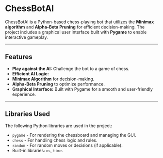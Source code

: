 # ChessBotAI

ChessBotAI is a Python-based chess-playing bot that utilizes the **Minimax algorithm** and **Alpha-Beta Pruning** for efficient decision-making. The project includes a graphical user interface built with **Pygame** to enable interactive gameplay.

---

## Features

- **Play against the AI:** Challenge the bot to a game of chess.
- **Efficient AI Logic:**
- **Minimax Algorithm** for decision-making.
- **Alpha-Beta Pruning** to optimize performance.
- **Graphical Interface:** Built with Pygame for a smooth and user-friendly experience.

---

## Libraries Used

The following Python libraries are used in the project:
- `pygame` - For rendering the chessboard and managing the GUI.
- `chess` - For handling chess logic and rules.
- `random` - For random moves or decisions (if applicable).
- Built-in libraries: `os`, `time`.